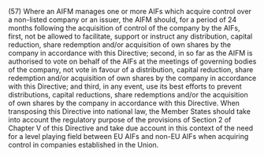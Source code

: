 (57) Where an AIFM manages one or more AIFs which acquire control over a non-listed company or an issuer, the AIFM should, for a period of 24 months following the acquisition of control of the company by the AIFs, first, not be allowed to facilitate, support or instruct any distribution, capital reduction, share redemption and/or acquisition of own shares by the company in accordance with this Directive; second, in so far as the AIFM is authorised to vote on behalf of the AIFs at the meetings of governing bodies of the company, not vote in favour of a distribution, capital reduction, share redemption and/or acquisition of own shares by the company in accordance with this Directive; and third, in any event, use its best efforts to prevent distributions, capital reductions, share redemptions and/or the acquisition of own shares by the company in accordance with this Directive. When transposing this Directive into national law, the Member States should take into account the regulatory purpose of the provisions of Section 2 of Chapter V of this Directive and take due account in this context of the need for a level playing field between EU AIFs and non-EU AIFs when acquiring control in companies established in the Union.
